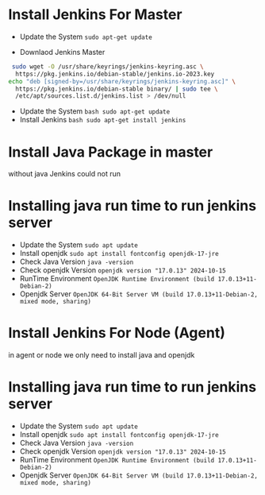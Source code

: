 # Install Jenkins For Master

* Update the System 
``` sudo apt-get update ```

* Downlaod Jenkins Master

```bash
 sudo wget -O /usr/share/keyrings/jenkins-keyring.asc \
  https://pkg.jenkins.io/debian-stable/jenkins.io-2023.key
echo "deb [signed-by=/usr/share/keyrings/jenkins-keyring.asc]" \
  https://pkg.jenkins.io/debian-stable binary/ | sudo tee \
  /etc/apt/sources.list.d/jenkins.list > /dev/null 
```
* Update the System 
```bash sudo apt-get update ```
* Install Jenkins 
```bash sudo apt-get install jenkins ```

# Install Java Package in master 

without java Jenkins could not run

# Installing java run time to run jenkins server

* Update the System 
``` sudo apt update ```
* Install openjdk
``` sudo apt install fontconfig openjdk-17-jre ```
* Check Java Version
``` java -version ```
* Check openjdk Version
``` openjdk version "17.0.13" 2024-10-15 ```
* RunTime Environment
``` OpenJDK Runtime Environment (build 17.0.13+11-Debian-2) ```
* Openjdk Server
``` OpenJDK 64-Bit Server VM (build 17.0.13+11-Debian-2, mixed mode, sharing) ```


# Install Jenkins For Node (Agent)
in agent or node we only need to install java and openjdk

# Installing java run time to run jenkins server

* Update the System 
``` sudo apt update ```
* Install openjdk
``` sudo apt install fontconfig openjdk-17-jre ```
* Check Java Version
``` java -version ```
* Check openjdk Version
``` openjdk version "17.0.13" 2024-10-15 ```
* RunTime Environment
``` OpenJDK Runtime Environment (build 17.0.13+11-Debian-2) ```
* Openjdk Server
``` OpenJDK 64-Bit Server VM (build 17.0.13+11-Debian-2, mixed mode, sharing) ```



